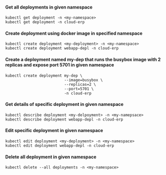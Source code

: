 #### Get all deployments in given namespace
```
kubectl get deployment -n <my-namespace>
kubectl get deployment -n cloud-erp
```

#### Create deployment using docker image in specified namespace
```
kubectl create deployment <my-deployment> -n <my-namespace>
kubectl create deployment webapp-depl -n cloud-erp
```

#### Create a deployment named my-dep that runs the busybox image with 2 replicas and expose port 5701 in given namespace
```
kubectl create deployment my-dep \
                          --image=busybox \
                          --replicas=2 \
                          --port=5701 \
                          -n cloud-erp
```

#### Get details of specific deployment in given namespace
```
kubectl describe deployment <my-delpoyment> -n <my-namepsace>
kubectl describe deployment webapp-depl -n cloud-erp
```
#### Edit specific deployment in given namespace
```
kubectl edit deployment <my-deployment> -n <my-namespace>
kubectl edit deployment webapp-depl -n cloud-erp
```

#### Delete all deployment in given namespace
```
kubectl delete --all deployments -n <my-namespace>
```
